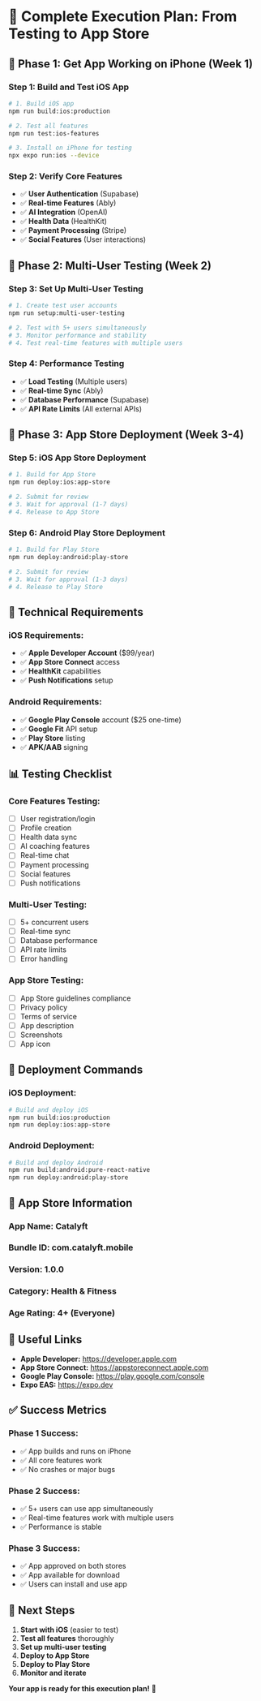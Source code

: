# 🎯 Complete Execution Plan: From Testing to App Store

## 📱 **Phase 1: Get App Working on iPhone (Week 1)**

### **Step 1: Build and Test iOS App**
```bash
# 1. Build iOS app
npm run build:ios:production

# 2. Test all features
npm run test:ios-features

# 3. Install on iPhone for testing
npx expo run:ios --device
```

### **Step 2: Verify Core Features**
- ✅ **User Authentication** (Supabase)
- ✅ **Real-time Features** (Ably)
- ✅ **AI Integration** (OpenAI)
- ✅ **Health Data** (HealthKit)
- ✅ **Payment Processing** (Stripe)
- ✅ **Social Features** (User interactions)

## 👥 **Phase 2: Multi-User Testing (Week 2)**

### **Step 3: Set Up Multi-User Testing**
```bash
# 1. Create test user accounts
npm run setup:multi-user-testing

# 2. Test with 5+ users simultaneously
# 3. Monitor performance and stability
# 4. Test real-time features with multiple users
```

### **Step 4: Performance Testing**
- ✅ **Load Testing** (Multiple users)
- ✅ **Real-time Sync** (Ably)
- ✅ **Database Performance** (Supabase)
- ✅ **API Rate Limits** (All external APIs)

## 🏪 **Phase 3: App Store Deployment (Week 3-4)**

### **Step 5: iOS App Store Deployment**
```bash
# 1. Build for App Store
npm run deploy:ios:app-store

# 2. Submit for review
# 3. Wait for approval (1-7 days)
# 4. Release to App Store
```

### **Step 6: Android Play Store Deployment**
```bash
# 1. Build for Play Store
npm run deploy:android:play-store

# 2. Submit for review
# 3. Wait for approval (1-3 days)
# 4. Release to Play Store
```

## 🔧 **Technical Requirements**

### **iOS Requirements:**
- ✅ **Apple Developer Account** ($99/year)
- ✅ **App Store Connect** access
- ✅ **HealthKit** capabilities
- ✅ **Push Notifications** setup

### **Android Requirements:**
- ✅ **Google Play Console** account ($25 one-time)
- ✅ **Google Fit** API setup
- ✅ **Play Store** listing
- ✅ **APK/AAB** signing

## 📊 **Testing Checklist**

### **Core Features Testing:**
- [ ] User registration/login
- [ ] Profile creation
- [ ] Health data sync
- [ ] AI coaching features
- [ ] Real-time chat
- [ ] Payment processing
- [ ] Social features
- [ ] Push notifications

### **Multi-User Testing:**
- [ ] 5+ concurrent users
- [ ] Real-time sync
- [ ] Database performance
- [ ] API rate limits
- [ ] Error handling

### **App Store Testing:**
- [ ] App Store guidelines compliance
- [ ] Privacy policy
- [ ] Terms of service
- [ ] App description
- [ ] Screenshots
- [ ] App icon

## 🚀 **Deployment Commands**

### **iOS Deployment:**
```bash
# Build and deploy iOS
npm run build:ios:production
npm run deploy:ios:app-store
```

### **Android Deployment:**
```bash
# Build and deploy Android
npm run build:android:pure-react-native
npm run deploy:android:play-store
```

## 📱 **App Store Information**

### **App Name:** Catalyft
### **Bundle ID:** com.catalyft.mobile
### **Version:** 1.0.0
### **Category:** Health & Fitness
### **Age Rating:** 4+ (Everyone)

## 🔗 **Useful Links**

- **Apple Developer:** https://developer.apple.com
- **App Store Connect:** https://appstoreconnect.apple.com
- **Google Play Console:** https://play.google.com/console
- **Expo EAS:** https://expo.dev

## ✅ **Success Metrics**

### **Phase 1 Success:**
- ✅ App builds and runs on iPhone
- ✅ All core features work
- ✅ No crashes or major bugs

### **Phase 2 Success:**
- ✅ 5+ users can use app simultaneously
- ✅ Real-time features work with multiple users
- ✅ Performance is stable

### **Phase 3 Success:**
- ✅ App approved on both stores
- ✅ App available for download
- ✅ Users can install and use app

## 🎯 **Next Steps**

1. **Start with iOS** (easier to test)
2. **Test all features** thoroughly
3. **Set up multi-user testing**
4. **Deploy to App Store**
5. **Deploy to Play Store**
6. **Monitor and iterate**

**Your app is ready for this execution plan!** 🚀